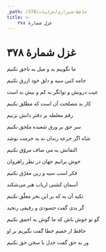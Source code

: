 ```yaml
---
_path: /حافظ-شیرازی/غزلیات/378
title: >-
    غزل شمارهٔ ۳۷۸
---
```

# غزل شمارهٔ ۳۷۸

<div class="b" id="bn1"><div class="m1"><p>ما نگوییم بد و میل به ناحق نکنیم</p></div>
<div class="m2"><p>جامه کس سیه و دلق خود ازرق نکنیم</p></div></div>
<div class="b" id="bn2"><div class="m1"><p>عیب درویش و توانگر به کم و بیش بد است</p></div>
<div class="m2"><p>کار بد مصلحت آن است که مطلق نکنیم</p></div></div>
<div class="b" id="bn3"><div class="m1"><p>رقم مغلطه بر دفتر دانش نزنیم</p></div>
<div class="m2"><p>سر حق بر ورق شعبده ملحق نکنیم</p></div></div>
<div class="b" id="bn4"><div class="m1"><p>شاه اگر جرعه رندان نه به حرمت نوشد</p></div>
<div class="m2"><p>التفاتش به می صاف مروّق نکنیم</p></div></div>
<div class="b" id="bn5"><div class="m1"><p>خوش برانیم جهان در نظر راهروان</p></div>
<div class="m2"><p>فکر اسب سیه و زین مغرّق نکنیم</p></div></div>
<div class="b" id="bn6"><div class="m1"><p>آسمان کشتی ارباب هنر می‌شکند</p></div>
<div class="m2"><p>تکیه آن به که بر این بحر معلّق نکنیم</p></div></div>
<div class="b" id="bn7"><div class="m1"><p>گر بدی گفت حسودی و رفیقی رنجید</p></div>
<div class="m2"><p>گو تو خوش باش که ما گوش به احمق نکنیم</p></div></div>
<div class="b" id="bn8"><div class="m1"><p>حافظ ار خصم خطا گفت نگیریم بر او</p></div>
<div class="m2"><p>ور به حق گفت جدل با سخن حق نکنیم</p></div></div>
